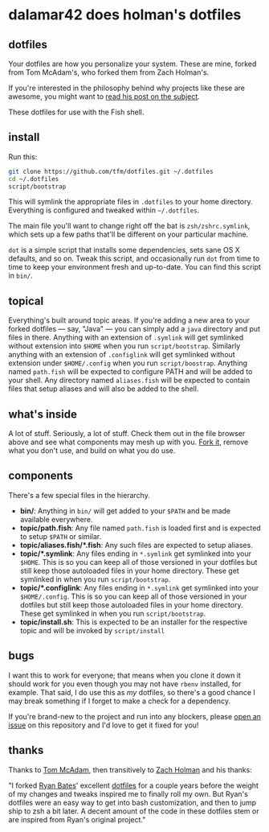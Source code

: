 # dalamar42 does holman's dotfiles

## dotfiles

Your dotfiles are how you personalize your system. These are mine, forked from
Tom McAdam's, who forked them from Zach Holman's.

If you're interested in the philosophy behind why projects like these are
awesome, you might want to [read his post on the
subject](http://zachholman.com/2010/08/dotfiles-are-meant-to-be-forked/).

These dotfiles for use with the Fish shell.

## install

Run this:

```sh
git clone https://github.com/tfm/dotfiles.git ~/.dotfiles
cd ~/.dotfiles
script/bootstrap
```

This will symlink the appropriate files in `.dotfiles` to your home directory.
Everything is configured and tweaked within `~/.dotfiles`.

The main file you'll want to change right off the bat is `zsh/zshrc.symlink`,
which sets up a few paths that'll be different on your particular machine.

`dot` is a simple script that installs some dependencies, sets sane OS X
defaults, and so on. Tweak this script, and occasionally run `dot` from
time to time to keep your environment fresh and up-to-date. You can find
this script in `bin/`.

## topical

Everything's built around topic areas. If you're adding a new area to your
forked dotfiles — say, "Java" — you can simply add a `java` directory and put
files in there. Anything with an extension of `.symlink` will get
symlinked without extension into `$HOME` when you run `script/bootstrap`.
Similarly anything with an extension of `.configlink` will get symlinked
without extension under `$HOME/.config` when you run `script/boostrap`.
Anything named `path.fish` will be expected to configure PATH and will be 
added to your shell. Any directory named `aliases.fish` will be expected to
contain files that setup aliases and will also be added to the shell.

## what's inside

A lot of stuff. Seriously, a lot of stuff. Check them out in the file browser
above and see what components may mesh up with you.
[Fork it](https://github.com/dalamar42/dotfiles/fork), remove what you don't
use, and build on what you do use.

## components

There's a few special files in the hierarchy.

- **bin/**: Anything in `bin/` will get added to your `$PATH` and be made
  available everywhere.
- **topic/path.fish**: Any file named `path.fish` is loaded first and is
  expected to setup `$PATH` or similar.
- **topic/aliases.fish/*.fish**: Any such files are expected to setup aliases.
- **topic/\*.symlink**: Any files ending in `*.symlink` get symlinked into
  your `$HOME`. This is so you can keep all of those versioned in your dotfiles
  but still keep those autoloaded files in your home directory. These get
  symlinked in when you run `script/bootstrap`.
- **topic/\*.configlink**: Any files ending in `*.symlink` get symlinked into
  your `$HOME/.config`. This is so you can keep all of those versioned in your 
  dotfiles but still keep those autoloaded files in your home directory. These get
  symlinked in when you run `script/bootstrap`.
- **topic/install.sh**: This is expected to be an installer for the respective
  topic and will be invoked by `script/install`

## bugs

I want this to work for everyone; that means when you clone it down it should
work for you even though you may not have `rbenv` installed, for example. That
said, I do use this as *my* dotfiles, so there's a good chance I may break
something if I forget to make a check for a dependency.

If you're brand-new to the project and run into any blockers, please
[open an issue](https://github.com/dalamar42/dotfiles/issues) on this repository
and I'd love to get it fixed for you!

## thanks

Thanks to [Tom McAdam](https://github.com/tfm), then transitively 
to [Zach Holman](http://github.com/holman) and his thanks:

"I forked [Ryan Bates](http://github.com/ryanb)' excellent
[dotfiles](http://github.com/ryanb/dotfiles) for a couple years before the
weight of my changes and tweaks inspired me to finally roll my own. But Ryan's
dotfiles were an easy way to get into bash customization, and then to jump ship
to zsh a bit later. A decent amount of the code in these dotfiles stem or are
inspired from Ryan's original project."
